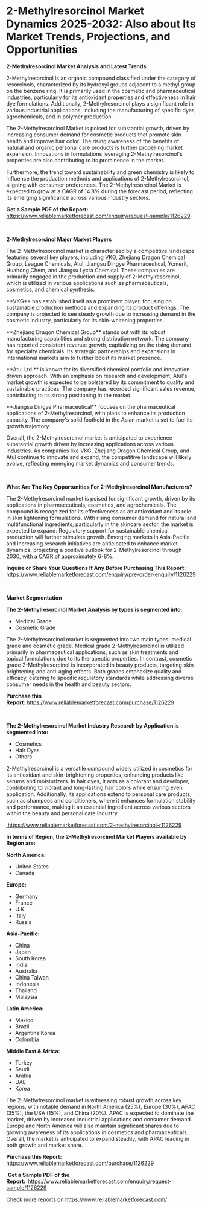 <p><h1>2-Methylresorcinol Market Dynamics 2025-2032: Also about Its Market Trends, Projections, and Opportunities</h1></p><p><strong>2-Methylresorcinol Market Analysis and Latest Trends</strong></p>
<p><p>2-Methylresorcinol is an organic compound classified under the category of resorcinols, characterized by its hydroxyl groups adjacent to a methyl group on the benzene ring. It is primarily used in the cosmetic and pharmaceutical industries, particularly for its antioxidant properties and effectiveness in hair dye formulations. Additionally, 2-Methylresorcinol plays a significant role in various industrial applications, including the manufacturing of specific dyes, agrochemicals, and in polymer production.</p><p>The 2-Methylresorcinol Market is poised for substantial growth, driven by increasing consumer demand for cosmetic products that promote skin health and improve hair color. The rising awareness of the benefits of natural and organic personal care products is further propelling market expansion. Innovations in formulations leveraging 2-Methylresorcinol's properties are also contributing to its prominence in the market. </p><p>Furthermore, the trend toward sustainability and green chemistry is likely to influence the production methods and applications of 2-Methylresorcinol, aligning with consumer preferences. The 2-Methylresorcinol Market is expected to grow at a CAGR of 14.8% during the forecast period, reflecting its emerging significance across various industry sectors.</p></p>
<p><strong>Get a Sample PDF of the Report:&nbsp;</strong> <a href="https://www.reliablemarketforecast.com/enquiry/request-sample/1126229?utm_campaign=2210&utm_medium=2&utm_source=Github&utm_content=ia&utm_term=01022025&utm_id=2-methylresorcinol">https://www.reliablemarketforecast.com/enquiry/request-sample/1126229</a></p>
<p>&nbsp;</p>
<p><strong>2-Methylresorcinol Major Market Players</strong></p>
<p><p>The 2-Methylresorcinol market is characterized by a competitive landscape featuring several key players, including VKG, Zhejiang Dragon Chemical Group, League Chemicals, Atul, Jiangsu Dingye Pharmaceutical, Ycmerit, Huahong Chem, and Jiangsu Lycra Chemical. These companies are primarily engaged in the production and supply of 2-Methylresorcinol, which is utilized in various applications such as pharmaceuticals, cosmetics, and chemical synthesis.</p><p>**VKG** has established itself as a prominent player, focusing on sustainable production methods and expanding its product offerings. The company is projected to see steady growth due to increasing demand in the cosmetic industry, particularly for its skin-whitening properties.</p><p>**Zhejiang Dragon Chemical Group** stands out with its robust manufacturing capabilities and strong distribution network. The company has reported consistent revenue growth, capitalizing on the rising demand for specialty chemicals. Its strategic partnerships and expansions in international markets aim to further boost its market presence.</p><p>**Atul Ltd.** is known for its diversified chemical portfolio and innovation-driven approach. With an emphasis on research and development, Atul's market growth is expected to be bolstered by its commitment to quality and sustainable practices. The company has recorded significant sales revenue, contributing to its strong positioning in the market.</p><p>**Jiangsu Dingye Pharmaceutical** focuses on the pharmaceutical applications of 2-Methylresorcinol, with plans to enhance its production capacity. The company's solid foothold in the Asian market is set to fuel its growth trajectory.</p><p>Overall, the 2-Methylresorcinol market is anticipated to experience substantial growth driven by increasing applications across various industries. As companies like VKG, Zhejiang Dragon Chemical Group, and Atul continue to innovate and expand, the competitive landscape will likely evolve, reflecting emerging market dynamics and consumer trends.</p></p>
<p>&nbsp;</p>
<p><strong>What Are The Key Opportunities For 2-Methylresorcinol Manufacturers?</strong></p>
<p><p>The 2-Methylresorcinol market is poised for significant growth, driven by its applications in pharmaceuticals, cosmetics, and agrochemicals. The compound is recognized for its effectiveness as an antioxidant and its role in skin lightening formulations. With rising consumer demand for natural and multifunctional ingredients, particularly in the skincare sector, the market is expected to expand. Regulatory support for sustainable chemical production will further stimulate growth. Emerging markets in Asia-Pacific and increasing research initiatives are anticipated to enhance market dynamics, projecting a positive outlook for 2-Methylresorcinol through 2030, with a CAGR of approximately 6-8%.</p></p>
<p><strong>Inquire or Share Your Questions If Any Before Purchasing This Report:</strong> <a href="https://www.reliablemarketforecast.com/enquiry/pre-order-enquiry/1126229?utm_campaign=2210&utm_medium=2&utm_source=Github&utm_content=ia&utm_term=01022025&utm_id=2-methylresorcinol">https://www.reliablemarketforecast.com/enquiry/pre-order-enquiry/1126229</a></p>
<p>&nbsp;</p>
<p><strong>Market Segmentation</strong></p>
<p><strong>The 2-Methylresorcinol Market Analysis by types is segmented into:</strong></p>
<p><ul><li>Medical Grade</li><li>Cosmetic Grade</li></ul></p>
<p><p>The 2-Methylresorcinol market is segmented into two main types: medical grade and cosmetic grade. Medical grade 2-Methylresorcinol is utilized primarily in pharmaceutical applications, such as skin treatments and topical formulations due to its therapeutic properties. In contrast, cosmetic grade 2-Methylresorcinol is incorporated in beauty products, targeting skin brightening and anti-aging effects. Both grades emphasize quality and efficacy, catering to specific regulatory standards while addressing diverse consumer needs in the health and beauty sectors.</p></p>
<p><strong>Purchase this Report:&nbsp;</strong><a href="https://www.reliablemarketforecast.com/purchase/1126229?utm_campaign=2210&utm_medium=2&utm_source=Github&utm_content=ia&utm_term=01022025&utm_id=2-methylresorcinol">https://www.reliablemarketforecast.com/purchase/1126229</a></p>
<p>&nbsp;</p>
<p><strong>The 2-Methylresorcinol Market Industry Research by Application is segmented into:</strong></p>
<p><ul><li>Cosmetics</li><li>Hair Dyes</li><li>Others</li></ul></p>
<p><p>2-Methylresorcinol is a versatile compound widely utilized in cosmetics for its antioxidant and skin-brightening properties, enhancing products like serums and moisturizers. In hair dyes, it acts as a colorant and developer, contributing to vibrant and long-lasting hair colors while ensuring even application. Additionally, its applications extend to personal care products, such as shampoos and conditioners, where it enhances formulation stability and performance, making it an essential ingredient across various sectors within the beauty and personal care industry.</p></p>
<p><a href="https://www.reliablemarketforecast.com/2-methylresorcinol-r1126229?utm_campaign=2210&utm_medium=2&utm_source=Github&utm_content=ia&utm_term=01022025&utm_id=2-methylresorcinol">&nbsp;https://www.reliablemarketforecast.com/2-methylresorcinol-r1126229</a></p>
<p><strong>In terms of Region, the 2-Methylresorcinol Market Players available by Region are:</strong></p>
<p>
    <p> <strong> North America: </strong>
        <ul>
            <li>United States</li>
            <li>Canada</li>
        </ul>
        </p> 
    <p> <strong> Europe: </strong>
        <ul>
            <li>Germany</li>
            <li>France</li>
            <li>U.K.</li>
            <li>Italy</li>
            <li>Russia</li>
        </ul>
        </p> 
    <p> <strong> Asia-Pacific: </strong>
        <ul>
            <li>China</li>
            <li>Japan</li>
            <li>South Korea</li>
            <li>India</li>
            <li>Australia</li>
            <li>China Taiwan</li>
            <li>Indonesia</li>
            <li>Thailand</li>
            <li>Malaysia</li>
        </ul>
        </p> 
    <p> <strong> Latin America: </strong>
        <ul>
            <li>Mexico</li>
            <li>Brazil</li>
            <li>Argentina Korea</li>
            <li>Colombia</li>
        </ul>
        </p> 
    <p> <strong> Middle East & Africa: </strong>
        <ul>
            <li>Turkey</li>
            <li>Saudi</li>
            <li>Arabia</li>
            <li>UAE</li>
            <li>Korea</li>
        </ul>
    </p>
    </p>
<p><p>The 2-Methylresorcinol market is witnessing robust growth across key regions, with notable demand in North America (25%), Europe (30%), APAC (35%), the USA (15%), and China (20%). APAC is expected to dominate the market, driven by increased industrial applications and consumer demand. Europe and North America will also maintain significant shares due to growing awareness of its applications in cosmetics and pharmaceuticals. Overall, the market is anticipated to expand steadily, with APAC leading in both growth and market share.</p></p>
<p><strong>Purchase this Report: </strong><a href="https://www.reliablemarketforecast.com/purchase/1126229?utm_campaign=2210&utm_medium=2&utm_source=Github&utm_content=ia&utm_term=01022025&utm_id=2-methylresorcinol">https://www.reliablemarketforecast.com/purchase/1126229</a></p>
<p>&nbsp;<strong>Get a Sample PDF of the Report:&nbsp;&nbsp;</strong><a href="https://www.reliablemarketforecast.com/enquiry/request-sample/1126229?utm_campaign=2210&utm_medium=2&utm_source=Github&utm_content=ia&utm_term=01022025&utm_id=2-methylresorcinol">https://www.reliablemarketforecast.com/enquiry/request-sample/1126229</a></p>
<p><strong></strong></p>
<p>Check more reports on <a href="https://www.reliablemarketforecast.com/?utm_campaign=2210&utm_medium=2&utm_source=Github&utm_content=ia&utm_term=01022025&utm_id=2-methylresorcinol">https://www.reliablemarketforecast.com/</a></p>